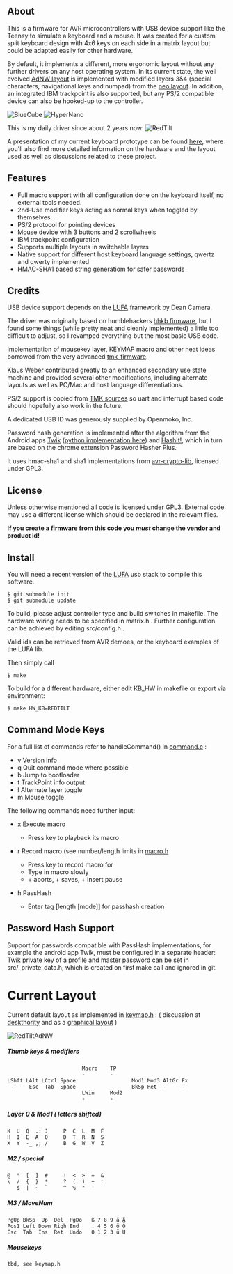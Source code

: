 About
-----
This is a firmware for AVR microcontrollers with USB device support like the Teensy to simulate a keyboard and a mouse. It was created for a custom split keyboard design with 4x6 keys on each side in a matrix layout but could be adapted easily for other hardware.

By default, it implements a different, more ergonomic layout without any further drivers on any host operating system. In its current state, the well evolved [AdNW layout][adnw] is implemented with modified layers 3&4 (special characters, navigational keys and numpad) from the [neo layout][neo]. In addition, an integrated IBM trackpoint is also supported, but any PS/2 compatible device can also be hooked-up to the controller.

![BlueCube](http://frobiac.github.com/adnw/img/bluecube/BlueCube-4-tilted.jpg)
![HyperNano](http://frobiac.github.com/adnw/img/hypernano/2-Final_top.JPG)

This is my daily driver since about 2 years now:
![RedTilt](http://frobiac.github.com/adnw/img/RT_both.jpg)


A presentation of my current keyboard prototype can be found [here][DT_hw], where you'll also find more detailed information on the hardware and the layout used as well as discussions related to these project.

Features
--------
- Full macro support with all configuration done on the keyboard itself, no external tools needed.
- 2nd-Use modifier keys acting as normal keys when toggled by themselves.
- PS/2 protocol for pointing devices
- Mouse device with 3 buttons and 2 scrollwheels
- IBM trackpoint configuration
- Supports multiple layouts in switchable layers
- Native support for different host keyboard language settings, qwertz and qwerty implemented
- HMAC-SHA1 based string generatiom for safer passwords

Credits
-------
USB device support depends on the [LUFA][lufa] framework by Dean Camera.

The driver was originally based on humblehackers [hhkb firmware][hhkb], but I found some things (while pretty neat and cleanly implemented) a little too difficult to adjust, so I revamped everything but the most basic USB code.

Implementation of mousekey layer, KEYMAP macro and other neat ideas borrowed from the very advanced [tmk_firmware][tmk].

Klaus Weber contributed greatly to an enhanced secondary use state machine and provided several other modifications, including alternate layouts as well as PC/Mac and host language differentiations.

PS/2 support is copied from [TMK sources][tmk] so uart and interrupt based code should hopefully also work in the future.

A dedicated USB ID was generously supplied by Openmoko, Inc.

Password hash generation is implemented after the algorithm from the Android apps [Twik][twik_android] ([python implementation here][twik_python]) and [HashIt!][hashit_android], which in turn are based on the chrome extension Password Hasher Plus.

It uses hmac-sha1 and sha1 implementations from [avr-crypto-lib][avr_crypto_lib], licensed under GPL3.

License
-------
Unless otherwise mentioned all code is licensed under GPL3.
External code may use a different license which should be declared in the relevant files.

**If you create a firmware from this code you _must_ change the vendor and product id!**

Install
-------
You will need a recent version of the [LUFA][lufa] usb stack to compile this software.

    $ git submodule init
    $ git submodule update


To build, please adjust controller type and build switches in makefile.
The hardware wiring needs to be specified in matrix.h .
Further configuration can be achieved by editing src/config.h .

Valid ids can be retrieved from AVR demoes, or the keyboard examples of the LUFA lib.

Then simply call

    $ make

To build for a different hardware, either edit KB_HW in makefile or export via environment:

    $ make HW_KB=REDTILT


Command Mode Keys
-----------------
For a full list of commands refer to handleCommand() in [command.c](/src/command.c) :

- v Version info
- q Quit command mode where possible
- b Jump to bootloader 
- t TrackPoint info output
- l Alternate layer toggle
- m Mouse toggle

The following commands need further input:
- x Execute macro 
    * Press key to playback its macro

- r Record macro (see number/length limits in [macro.h](/src/macro.h)
    * Press key to record macro for
    * Type in macro slowly
    * <Ctrl>+<Esc> aborts, <Ctrl>+<Return> saves, <Alt>+<Return> insert pause
    
- h PassHash
    * Enter tag [length [mode]] for passhash creation


Password Hash Support
---------------------
Support for passwords compatible with PassHash implementations, for example the android app Twik, 
must be configured in a separate header:
Twik private key of a profile and master password can be set in src/_private_data.h, 
which is created on first make call and ignored in git.


Current Layout
==============
Current default layout as implemented in [keymap.h](/src/keymap.h) : 
( discussion at [deskthority][DT_layout] and as a [graphical layout][RT_AdNW] )

![RedTiltAdNW](http://frobiac.github.com/adnw/img/AdNW-RedTilt-clean-8ca683a4aac4f76e226c78d2b9f55bf8.png)

##### Thumb keys & modifiers 
                            Macro    TP
                            -        -
    LShft LAlt LCtrl Space                  Mod1 Mod3 AltGr Fx
     -     Esc  Tab  Space                  BkSp Ret  -     -
                            LWin     Mod2
                            -        -

##### Layer 0 & Mod1 ( letters shifted)
    K  U  Q  .: J     P  C  L  M  F
    H  I  E  A  O     D  T  R  N  S
    X  Y  -_ ,; /     B  G  W  V  Z

##### M2 / special
    @  °  [  ]  #     !  <  >  =  &
    \  /  {  }  *     ?  (  )  +  :
       $  |  ~  `     ^  %  "  '

##### M3 / MoveNum
    PgUp BkSp  Up  Del  PgDo   ß 7 8 9 ä Ä
    Pos1 Left Down Righ End    . 4 5 6 ö Ö
    Esc  Tab  Ins  Ret  Undo   0 1 2 3 ü Ü

##### Mousekeys
    tbd, see keymap.h


[DT_hw]:     http://deskthority.net/workshop-f7/my-diy-keyboard-collection-or-how-i-became-a-kb-geek-t2534.html 
[DT_layout]: http://deskthority.net/keyboards-f2/the-decent-keyboard-layout-discussion-thread-matrix-t2898-30.html
[adnw]:      http://www.adnw.de
[neo]:       http://www.neo-layout.org/
[tmk]:       http://github.com/tmk/tmk_keyboard
[ergodox]:   http://github.com/benblazak/ergodox-firmware
[hhkb]:      http://github.com/humblehacker/keyboard
[RT_AdNW]:   http://www.keyboard-layout-editor.com/#/layouts/aff6811ce65a019e45942ed73f99ddd6
[twik_python]: http://github.com/coxande/Twik
[twik_android]: https://github.com/gustavomondron/twik/blob/master/app/src/main/java/com/reddyetwo/hashmypass/app/hash
[hashit_android]: https://github.com/ginkel/hashit/blob/master/src/main/java/com/ginkel/hashit
[avr_crypto_lib]: https://github.com/cantora/avr-crypto-lib
[lufa]:           http://www.lufa-lib.org

